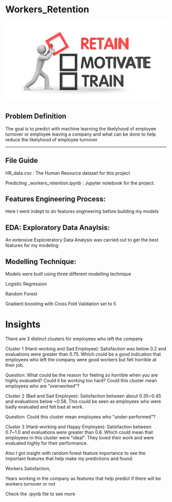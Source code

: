 # Workers_Retention

![](EmployeeRetention.jpg)


## Problem Definition 
The goal is to predict with machine learning the likelyhood of employee turnover or employee leaving a company and what can be done to help reduce the likelyhood of employee turnover 

---
## File Guide

HR_data.csv :  The Human Resource dataset for this project 

Predicting _workers_retention.ipynb : Jupyter notebook for the project. 

## Features Engineering Process:

Here I went indept to do features engineering before building my models  

## EDA: Exploratory Data Anaylsis: 

An extensive Exploreratory Data Analysis was carried out to get the best features for my modeling 

## Modelling Technique: 

Models were built using three different modelling technique 

Logistic Regression 

Random Forest 

Gradient boosting with Cross Fold Validation set to 5 

# Insights

There are 3 distinct clusters for employees who left the company

Cluster 1 (Hard-working and Sad Employee): Satisfaction was below 0.2 and evaluations were greater than 0.75. Which could be a good indication that employees who left the company were good workers but felt horrible at their job.

Question: What could be the reason for feeling so horrible when you are highly evaluated? Could it be working too hard? Could this cluster mean employees who are "overworked"?

Cluster 2 (Bad and Sad Employee): Satisfaction between about 0.35~0.45 and evaluations below ~0.58. This could be seen as employees who were badly evaluated and felt bad at work.

Question: Could this cluster mean employees who "under-performed"?


Cluster 3 (Hard-working and Happy Employee): Satisfaction between 0.7~1.0 and evaluations were greater than 0.8. Which could mean that employees in this cluster were "ideal". They loved their work and were evaluated highly for their performance.

Also I got insight with random forest feature importance to see the important features that help make my predictions
and found:

Workers Satisfaction, 

Years working in the company as features that help predict if there will be workers turnover or not

Check the .ipynb file to see more


